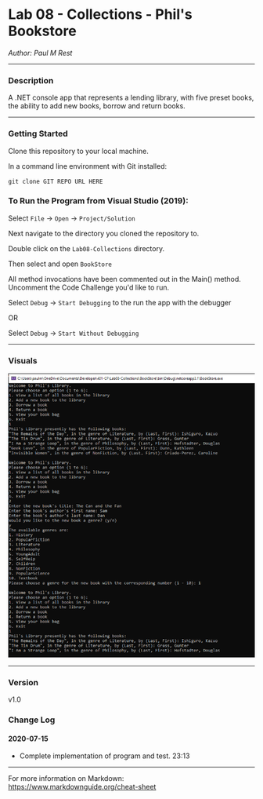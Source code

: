 # Lab 08 - Collections - Phil's Bookstore

*Author: Paul M Rest*

----

### Description

A .NET console app that represents a lending library, with five preset books, the ability to add new books, borrow and return books.

---

### Getting Started
Clone this repository to your local machine.

In a command line environment with Git installed:

```
git clone GIT REPO URL HERE
```

### To Run the Program from Visual Studio (2019):
Select ```File``` -> ```Open``` -> ```Project/Solution```

Next navigate to the directory you cloned the repository to.

Double click on the ```Lab08-Collections``` directory.

Then select and open ```BookStore```

All method invocations have been commented out in the Main() method. Uncomment the Code Challenge you'd like to run.

Select ```Debug``` -> ```Start Debugging``` to the run the app with the debugger

OR

Select ```Debug``` -> ```Start Without Debugging```

---

### Visuals

![Sample Output](/images/SampleOutput.png)

---

### Version

v1.0

### Change Log

#### 2020-07-15
- Complete implementation of program and test. 23:13

------------------------------
For more information on Markdown: https://www.markdownguide.org/cheat-sheet
